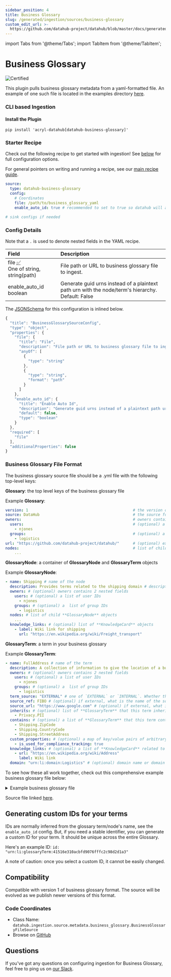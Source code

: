 ```yaml
---
sidebar_position: 4
title: Business Glossary
slug: /generated/ingestion/sources/business-glossary
custom_edit_url: >-
  https://github.com/datahub-project/datahub/blob/master/docs/generated/ingestion/sources/business-glossary.md
---
```


import Tabs from '@theme/Tabs';
import TabItem from '@theme/TabItem';

# Business Glossary

![Certified](https://img.shields.io/badge/support%20status-certified-brightgreen)

This plugin pulls business glossary metadata from a yaml-formatted file. An example of one such file is located in the examples directory [here](https://github.com/datahub-project/datahub/blob/master/metadata-ingestion/examples/bootstrap_data/business_glossary.yml).

### CLI based Ingestion

#### Install the Plugin

```shell
pip install 'acryl-datahub[datahub-business-glossary]'
```

### Starter Recipe

Check out the following recipe to get started with ingestion! See [below](#config-details) for full configuration options.

For general pointers on writing and running a recipe, see our [main recipe guide](../../../../metadata-ingestion/README.md#recipes).

```yaml
source:
  type: datahub-business-glossary
  config:
    # Coordinates
    file: /path/to/business_glossary_yaml
    enable_auto_id: true # recommended to set to true so datahub will auto-generate guids from your term names

# sink configs if needed
```

### Config Details

<Tabs>
                <TabItem value="options" label="Options" default>

Note that a `.` is used to denote nested fields in the YAML recipe.

<div className='config-table'>

| Field                                                                                                                                                                                                               | Description                                                                                                                                                                                         |
| :------------------------------------------------------------------------------------------------------------------------------------------------------------------------------------------------------------------ | :-------------------------------------------------------------------------------------------------------------------------------------------------------------------------------------------------- |
| <div className="path-line"><span className="path-main">file</span>&nbsp;<abbr title="Required">✅</abbr></div> <div className="type-name-line"><span className="type-name">One of string, string(path)</span></div> | File path or URL to business glossary file to ingest.                                                                                                                                               |
| <div className="path-line"><span className="path-main">enable_auto_id</span></div> <div className="type-name-line"><span className="type-name">boolean</span></div>                                                 | Generate guid urns instead of a plaintext path urn with the node/term's hierarchy. <div className="default-line default-line-with-docs">Default: <span className="default-value">False</span></div> |

</div>
</TabItem>
<TabItem value="schema" label="Schema">

The [JSONSchema](https://json-schema.org/) for this configuration is inlined below.

```javascript
{
  "title": "BusinessGlossarySourceConfig",
  "type": "object",
  "properties": {
    "file": {
      "title": "File",
      "description": "File path or URL to business glossary file to ingest.",
      "anyOf": [
        {
          "type": "string"
        },
        {
          "type": "string",
          "format": "path"
        }
      ]
    },
    "enable_auto_id": {
      "title": "Enable Auto Id",
      "description": "Generate guid urns instead of a plaintext path urn with the node/term's hierarchy.",
      "default": false,
      "type": "boolean"
    }
  },
  "required": [
    "file"
  ],
  "additionalProperties": false
}
```

</TabItem>
</Tabs>

### Business Glossary File Format

The business glossary source file should be a .yml file with the following top-level keys:

**Glossary**: the top level keys of the business glossary file

Example **Glossary**:

```yaml
version: 1                                     			# the version of business glossary file config the config conforms to. Currently the only version released is `1`.
source: DataHub                                			# the source format of the terms. Currently only supports `DataHub`
owners:                                        			# owners contains two nested fields
  users:                                       		    # (optional) a list of user IDs
    - njones
  groups:                                               # (optional) a list of group IDs
    - logistics
url: "https://github.com/datahub-project/datahub/"      # (optional) external url pointing to where the glossary is defined externally, if applicable
nodes:                                                  # list of child **GlossaryNode** objects. See **GlossaryNode** section below
	...
```

**GlossaryNode**: a container of **GlossaryNode** and **GlossaryTerm** objects

Example **GlossaryNode**:

```yaml
- name: Shipping # name of the node
  description: Provides terms related to the shipping domain # description of the node
  owners: # (optional) owners contains 2 nested fields
    users: # (optional) a list of user IDs
      - njones
    groups: # (optional) a  list of group IDs
      - logistics
  nodes: # list of child **GlossaryNode** objects
    ...
  knowledge_links: # (optional) list of **KnowledgeCard** objects
    - label: Wiki link for shipping
      url: "https://en.wikipedia.org/wiki/Freight_transport"
```

**GlossaryTerm**: a term in your business glossary

Example **GlossaryTerm**:

```yaml
- name: FullAddress # name of the term
  description: A collection of information to give the location of a building or plot of land. # description of the term
  owners: # (optional) owners contains 2 nested fields
    users: # (optional) a list of user IDs
      - njones
    groups: # (optional) a  list of group IDs
      - logistics
  term_source: "EXTERNAL" # one of `EXTERNAL` or `INTERNAL`. Whether the term is coming from an external glossary or one defined in your organization.
  source_ref: FIBO # (optional) if external, what is the name of the source the glossary term is coming from?
  source_url: "https://www.google.com" # (optional) if external, what is the url of the source definition?
  inherits: # (optional) list of **GlossaryTerm** that this term inherits from
    - Privacy.PII
  contains: # (optional) a list of **GlossaryTerm** that this term contains
    - Shipping.ZipCode
    - Shipping.CountryCode
    - Shipping.StreetAddress
  custom_properties: # (optional) a map of key/value pairs of arbitrary custom properties
    - is_used_for_compliance_tracking: true
  knowledge_links: # (optional) a list of **KnowledgeCard** related to this term. These appear as links on the glossary node's page
    - url: "https://en.wikipedia.org/wiki/Address"
      label: Wiki link
  domain: "urn:li:domain:Logistics" # (optional) domain name or domain urn
```

To see how these all work together, check out this comprehensive example business glossary file below:

<details>
<summary>Example business glossary file</summary>

```yaml
version: 1
source: DataHub
owners:
  users:
    - mjames
url: "https://github.com/datahub-project/datahub/"
nodes:
  - name: Classification
    description: A set of terms related to Data Classification
    knowledge_links:
      - label: Wiki link for classification
        url: "https://en.wikipedia.org/wiki/Classification"
    terms:
      - name: Sensitive
        description: Sensitive Data
        custom_properties:
          is_confidential: false
      - name: Confidential
        description: Confidential Data
        custom_properties:
          is_confidential: true
      - name: HighlyConfidential
        description: Highly Confidential Data
        custom_properties:
          is_confidential: true
        domain: Marketing
  - name: PersonalInformation
    description: All terms related to personal information
    owners:
      users:
        - mjames
    terms:
      - name: Email
        ## An example of using an id to pin a term to a specific guid
        ## See "how to generate custom IDs for your terms" section below
        # id: "urn:li:glossaryTerm:41516e310acbfd9076fffc2c98d2d1a3"
        description: An individual's email address
        inherits:
          - Classification.Confidential
        owners:
          groups:
            - Trust and Safety
      - name: Address
        description: A physical address
      - name: Gender
        description: The gender identity of the individual
        inherits:
          - Classification.Sensitive
  - name: Shipping
    description: Provides terms related to the shipping domain
    owners:
      users:
        - njones
      groups:
        - logistics
    terms:
      - name: FullAddress
        description: A collection of information to give the location of a building or plot of land.
        owners:
          users:
            - njones
          groups:
            - logistics
        term_source: "EXTERNAL"
        source_ref: FIBO
        source_url: "https://www.google.com"
        inherits:
          - Privacy.PII
        contains:
          - Shipping.ZipCode
          - Shipping.CountryCode
          - Shipping.StreetAddress
        related_terms:
          - Housing.Kitchen.Cutlery
        custom_properties:
          - is_used_for_compliance_tracking: true
        knowledge_links:
          - url: "https://en.wikipedia.org/wiki/Address"
            label: Wiki link
        domain: "urn:li:domain:Logistics"
    knowledge_links:
      - label: Wiki link for shipping
        url: "https://en.wikipedia.org/wiki/Freight_transport"
  - name: ClientsAndAccounts
    description: Provides basic concepts such as account, account holder, account provider, relationship manager that are commonly used by financial services providers to describe customers and to determine counterparty identities
    owners:
      groups:
        - finance
    terms:
      - name: Account
        description: Container for records associated with a business arrangement for regular transactions and services
        term_source: "EXTERNAL"
        source_ref: FIBO
        source_url: "https://spec.edmcouncil.org/fibo/ontology/FBC/ProductsAndServices/ClientsAndAccounts/Account"
        inherits:
          - Classification.HighlyConfidential
        contains:
          - ClientsAndAccounts.Balance
      - name: Balance
        description: Amount of money available or owed
        term_source: "EXTERNAL"
        source_ref: FIBO
        source_url: "https://spec.edmcouncil.org/fibo/ontology/FBC/ProductsAndServices/ClientsAndAccounts/Balance"
  - name: Housing
    description: Provides terms related to the housing domain
    owners:
      users:
        - mjames
      groups:
        - interior
    nodes:
      - name: Colors
        description: "Colors that are used in Housing construction"
        terms:
          - name: Red
            description: "red color"
            term_source: "EXTERNAL"
            source_ref: FIBO
            source_url: "https://spec.edmcouncil.org/fibo/ontology/FBC/ProductsAndServices/ClientsAndAccounts/Account"

          - name: Green
            description: "green color"
            term_source: "EXTERNAL"
            source_ref: FIBO
            source_url: "https://spec.edmcouncil.org/fibo/ontology/FBC/ProductsAndServices/ClientsAndAccounts/Account"

          - name: Pink
            description: pink color
            term_source: "EXTERNAL"
            source_ref: FIBO
            source_url: "https://spec.edmcouncil.org/fibo/ontology/FBC/ProductsAndServices/ClientsAndAccounts/Account"
    terms:
      - name: WindowColor
        description: Supported window colors
        term_source: "EXTERNAL"
        source_ref: FIBO
        source_url: "https://spec.edmcouncil.org/fibo/ontology/FBC/ProductsAndServices/ClientsAndAccounts/Account"
        values:
          - Housing.Colors.Red
          - Housing.Colors.Pink

      - name: Kitchen
        description: a room or area where food is prepared and cooked.
        term_source: "EXTERNAL"
        source_ref: FIBO
        source_url: "https://spec.edmcouncil.org/fibo/ontology/FBC/ProductsAndServices/ClientsAndAccounts/Account"

      - name: Spoon
        description: an implement consisting of a small, shallow oval or round bowl on a long handle, used for eating, stirring, and serving food.
        term_source: "EXTERNAL"
        source_ref: FIBO
        source_url: "https://spec.edmcouncil.org/fibo/ontology/FBC/ProductsAndServices/ClientsAndAccounts/Account"
        related_terms:
          - Housing.Kitchen
        knowledge_links:
          - url: "https://en.wikipedia.org/wiki/Spoon"
            label: Wiki link
```

</details>

Source file linked [here](https://github.com/datahub-project/datahub/blob/master/metadata-ingestion/examples/bootstrap_data/business_glossary.yml).

## Generating custom IDs for your terms

IDs are normally inferred from the glossary term/node's name, see the `enable_auto_id` config. But, if you need a stable
identifier, you can generate a custom ID for your term. It should be unique across the entire Glossary.

Here's an example ID:
`id: "urn:li:glossaryTerm:41516e310acbfd9076fffc2c98d2d1a3"`

A note of caution: once you select a custom ID, it cannot be easily changed.

## Compatibility

Compatible with version 1 of business glossary format.
The source will be evolved as we publish newer versions of this format.

### Code Coordinates

- Class Name: `datahub.ingestion.source.metadata.business_glossary.BusinessGlossaryFileSource`
- Browse on [GitHub](https://github.com/datahub-project/datahub/blob/master/metadata-ingestion/src/datahub/ingestion/source/metadata/business_glossary.py)

<h2>Questions</h2>

If you've got any questions on configuring ingestion for Business Glossary, feel free to ping us on [our Slack](https://slack.datahubproject.io).
